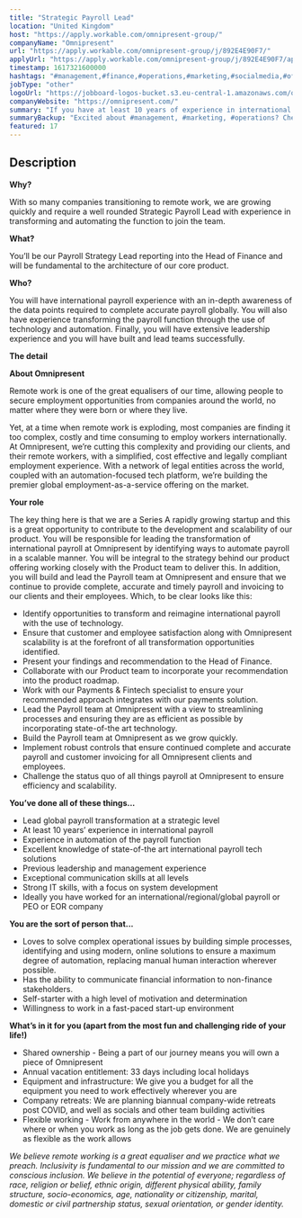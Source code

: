 ```yaml
---
title: "Strategic Payroll Lead"
location: "United Kingdom"
host: "https://apply.workable.com/omnipresent-group/"
companyName: "Omnipresent"
url: "https://apply.workable.com/omnipresent-group/j/892E4E90F7/"
applyUrl: "https://apply.workable.com/omnipresent-group/j/892E4E90F7/apply/"
timestamp: 1617321600000
hashtags: "#management,#finance,#operations,#marketing,#socialmedia,#office"
jobType: "other"
logoUrl: "https://jobboard-logos-bucket.s3.eu-central-1.amazonaws.com/omnipresent"
companyWebsite: "https://omnipresent.com/"
summary: "If you have at least 10 years of experience in international payroll, Omnipresent is looking for someone with your knowledge."
summaryBackup: "Excited about #management, #marketing, #operations? Check out this job post!"
featured: 17
---
```


## Description

**Why?**

With so many companies transitioning to remote work, we are growing quickly and require a well rounded Strategic Payroll Lead with experience in transforming and automating the function to join the team.

**What?**

You’ll be our Payroll Strategy Lead reporting into the Head of Finance and will be fundamental to the architecture of our core product.

**Who?**

You will have international payroll experience with an in-depth awareness of the data points required to complete accurate payroll globally. You will also have experience transforming the payroll function through the use of technology and automation. Finally, you will have extensive leadership experience and you will have built and lead teams successfully.

**The detail**

**About Omnipresent**

Remote work is one of the great equalisers of our time, allowing people to secure employment opportunities from companies around the world, no matter where they were born or where they live.

Yet, at a time when remote work is exploding, most companies are finding it too complex, costly and time consuming to employ workers internationally. At Omnipresent, we’re cutting this complexity and providing our clients, and their remote workers, with a simplified, cost effective and legally compliant employment experience. With a network of legal entities across the world, coupled with an automation-focused tech platform, we’re building the premier global employment-as-a-service offering on the market.

**Your role**

The key thing here is that we are a Series A rapidly growing startup and this is a great opportunity to contribute to the development and scalability of our product. You will be responsible for leading the transformation of international payroll at Omnipresent by identifying ways to automate payroll in a scalable manner. You will be integral to the strategy behind our product offering working closely with the Product team to deliver this. In addition, you will build and lead the Payroll team at Omnipresent and ensure that we continue to provide complete, accurate and timely payroll and invoicing to our clients and their employees. Which, to be clear looks like this:

*   Identify opportunities to transform and reimagine international payroll with the use of technology.
*   Ensure that customer and employee satisfaction along with Omnipresent scalability is at the forefront of all transformation opportunities identified.
*   Present your findings and recommendation to the Head of Finance.
*   Collaborate with our Product team to incorporate your recommendation into the product roadmap.
*   Work with our Payments & Fintech specialist to ensure your recommended approach integrates with our payments solution.
*   Lead the Payroll team at Omnipresent with a view to streamlining processes and ensuring they are as efficient as possible by incorporating state-of-the art technology.
*   Build the Payroll team at Omnipresent as we grow quickly.
*   Implement robust controls that ensure continued complete and accurate payroll and customer invoicing for all Omnipresent clients and employees.
*   Challenge the status quo of all things payroll at Omnipresent to ensure efficiency and scalability.

**You’ve done all of these things...**

*   Lead global payroll transformation at a strategic level
*   At least 10 years’ experience in international payroll
*   Experience in automation of the payroll function
*   Excellent knowledge of state-of-the art international payroll tech solutions
*   Previous leadership and management experience
*   Exceptional communication skills at all levels
*   Strong IT skills, with a focus on system development
*   Ideally you have worked for an international/regional/global payroll or PEO or EOR company

**You are the sort of person that...**

*   Loves to solve complex operational issues by building simple processes, identifying and using modern, online solutions to ensure a maximum degree of automation, replacing manual human interaction wherever possible.
*   Has the ability to communicate financial information to non-finance stakeholders.
*   Self-starter with a high level of motivation and determination
*   Willingness to work in a fast-paced start-up environment

**What’s in it for you (apart from the most fun and challenging ride of your life!)**

*   Shared ownership - Being a part of our journey means you will own a piece of Omnipresent
*   Annual vacation entitlement: 33 days including local holidays
*   Equipment and infrastructure: We give you a budget for all the equipment you need to work effectively wherever you are
*   Company retreats: We are planning biannual company-wide retreats post COVID, and well as socials and other team building activities
*   Flexible working - Work from anywhere in the world - We don’t care where or when you work as long as the job gets done. We are genuinely as flexible as the work allows

_We believe remote working is a great equaliser and we practice what we preach. Inclusivity is fundamental to our mission and we are committed to conscious inclusion. We believe in the potential of everyone; regardless of race, religion or belief, ethnic origin, different physical ability, family structure, socio-economics, age, nationality or citizenship, marital, domestic or civil partnership status, sexual orientation, or gender identity._
